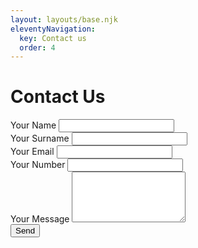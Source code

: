 ```yaml
---
layout: layouts/base.njk
eleventyNavigation:
  key: Contact us
  order: 4
---
```


<div class="container my-5">
  <div class="row justify-content-center">
    <div class="col-lg-9">
      <h1 class="mb-3">Contact Us</h1>
      <form methpd="POST" netlify name="contact">
        <div class="row g-3">
          <div class="col-md-6">
            <label for="your-name" class="form-label">Your Name</label>
            <input type="text" class="form-control" id="your-name" name="your-name" required>
          </div>
          <div class="col-md-6">
            <label for="your-surname" class="form-label">Your Surname</label>
            <input type="text" class="form-control" id="your-surname" name="your-surname" required>
          </div>
          <div class="col-md-6">
            <label for="your-email" class="form-label">Your Email</label>
            <input type="email" class="form-control" id="your-email" name="your-email" required>
          </div>
          <div class="col-md-6">
            <label for="your-subject" class="form-label">Your Number</label>
            <input type="text" class="form-control" id="your-subject" name="your-subject">
          </div>
          <div class="col-12">
            <label for="your-message" class="form-label">Your Message</label>
            <textarea class="form-control" id="your-message" name="your-message" rows="5" required></textarea>
          </div>
          <div class="col-12">
            <div class="row">
              <div class="col-md-6">
                <button  type="submit" class="btn btn-dark w-100 fw-bold" >Send</button>
              </div>
            </div>
          </div>
        </div>
      </form>
    </div>
  </div>
</div>
